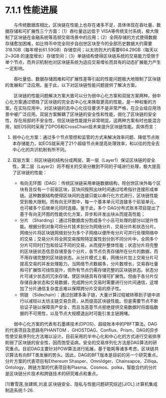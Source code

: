 # 7.1.1 性能进展

&emsp;&emsp;与传统数据库相比，区块链在性能上也存在诸多不足，具体体现在吞吐量、数据存储和可扩展性三个方面：（1）吞吐量远远低于 VISA等传统支付系统，极大限制了区块链在金融系统等高频交易场景中的应用；（2）全网存储的方式使得数据存储愈加困难，如比特币中完全同步自创世区块至今的全部历史数据大约需要318.1GB（每年增长61.59GB）存储空间；以太坊则大约需要604.29GB（每天以2~3GB 的速度增长）存储空间；（3）单链结构使得区块链系统的交易能力受限于单个节点，而共识机制也对区块链系统为适应交易增长而具有的动态扩展能力产生一定影响。 

&emsp;&emsp;吞吐量低、数据存储困难和可扩展性差等引起的性能问题极大地限制了区块链的发展和广泛应用。鉴于此，以下对区块链性能问题提供了解决方案。

&emsp;&emsp;区块链的性能问题解决方案大致可以分为弱中心化方案和双层方案两种。弱中心化方案通过牺牲了区块链的完全去中心化来换取更高的性能，是一种权衡的方案。在实际应用中，对区块链的去中心化往往要求不是非常严格，在企业级应用场景中被广泛应用。双层方案解耦了区块链的安全性和性能，弱化了区块链的安全性，存在局部的不安全性，但区块链性能提升非常明显。这两种方案有时也能混合用，如EOS同时采用了DPOS和CrossChain技术来提升区块链性能。具体而言：

1. 弱中心化方案：通过多个节点管控和监管的方式来解决效率问题、降低节点账本存储能力，如EOS就采用了21个超级节点来提高处理效率，和以往的完全去中心化的共识机制有所不同。

2. 双层方案：将区块链的结构分成两层，第一层（Layer1）保证区块链的安全性，第二层（Layer2）将不相关的交易分散到不同的子域进行处理，极大提高了区块链的性能：
   * 有向无环图（DAG）：传统区块链采用单链数据结构，除创世区块外每个区块有且仅有一个前驱区块，区块间按照出块时间通过哈希指针连接形成单链。这种数据结构使得区块间的连接只能以串行化方式进行，区块链性能受到极大限制。而有向无环图中，每一个基本单元可连接多个前驱单元，也可被多个后继单元同时连接。鉴于此，多个 DAG分布式账本项目提出了基于有向无环图的性能优化方案，异步和并发出块从而提高性能；
   * 分片 （Sharding）：通过将数据库分割成多个小且可处理的部分以提升性能。根据分割对象可将分片技术划分为网络分片、交易分片和状态分片。网络分片将区块链网络划分为多个子网络以便所有分片可并行处理网络中的交易；交易分片将全网交易按照特定属性划分到不同分片中，全网多个分片可同时打包和验证不同的交易，从而提升整体性能；状态分片将完整的区块链状态信息存储至各个分片，各节点负责存储所在分片的数据，而不用存储完整的区块链状态。从分片模式上看，网络分片加上交易分片可提高交易的并发处理能力。当网络节点数越多，分片数增长，交易吞吐量和可扩展性可线性提升，但所有节点仍需存储完整的区块链状态。状态分片可减少状态的冗余存储，使区块链具有存储可扩展性。但由于各分片仅存储自身状态和交易数据，完成跨分片交易时需要进行分片间通信，这增加了分片通信复杂度且难以保障跨分片交易的原子性。
   * 侧链 （Sidechain）：通过创建多条子链，大量计算过程被转移到子链中进行以减轻以太坊主链交易负荷，从而提高区块链性能。但是需要节点不断验证子链以保障资产安全，而且当恶意节点拒绝提供交易数据时将面临数据的不可用性，以及节点大规模退出时可能引发主链拥堵。

&emsp;&emsp;弱中心化方案的代表有石墨烯技术(DPOS)、超级账本中的PBFT算法。DAG的代表项目及思路有PHANTOM 、GHOSTDAG、Conflux、Prism，DAG的异步性使交易序列化方法难以设计。目前采用的半中心化和中心化的方式进行交易排序削弱了区块链的安全性，因而饱受诟病，安全的交易序列化方法是DAG算法的研究重点。目前DAG主要针对POW算法进行拓展，基于能耗等诸多考虑，区块链共识算法有向BFT类发展的势头。因此，DAG的BFT版本是目前的另一个研究重点。分片方案的代表项目有Ethereum Shasper、Omnildger、Chainsapce、Zilliqa、Ontology，跨链方案的代表项目有Plasma、Cosmos、polka，智能合约的分片是区块链分片技术和跨链技术的研究难点和重点。

[1]曹雪莲,张建辉,刘波.区块链安全、隐私与性能问题研究综述[J/OL].计算机集成制造系统:1-26.